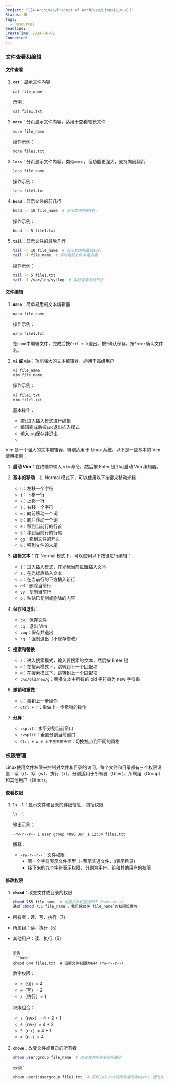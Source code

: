 ```yaml
---
Project: "[[4-Archives/Project of Archives/Linux|Linux]]"
Status: 🟩
tags:
  - Resources
Deadline: 
CreateTime: 2024-06-02
Connected: 
---
```


### 文件查看和编辑

#### 文件查看

1. **`cat`**：显示文件内容
   ```bash
   cat file_name
   ```

   示例：
   ```bash
   cat file1.txt
   ```

2. **`more`**：分页显示文件内容，适用于查看较长文件
   ```bash
   more file_name
   ```

   操作示例：
   ```bash
   more file1.txt
   ```

3. **`less`**：分页显示文件内容，类似`more`，但功能更强大，支持向前翻页
   ```bash
   less file_name
   ```

   操作示例：
   ```bash
   less file1.txt
   ```

4. **`head`**：显示文件的前几行
   ```bash
   head -n 10 file_name  # 显示文件的前10行
   ```

   操作示例：
   ```bash
   head -n 5 file1.txt
   ```

5. **`tail`**：显示文件的最后几行
   ```bash
   tail -n 10 file_name  # 显示文件的最后10行
   tail -f file_name  # 实时跟踪文件末尾内容
   ```

   操作示例：
   ```bash
   tail -n 5 file1.txt
   tail -f /var/log/syslog  # 实时查看系统日志
   ```

#### 文件编辑

1. **`nano`**：简单易用的文本编辑器
   ```bash
   nano file_name
   ```

   操作示例：
   ```bash
   nano file1.txt
   ```

   在`nano`中编辑文件，完成后按`Ctrl + X`退出，按`Y`确认保存，按`Enter`确认文件名。

2. **`vi` 或 `vim`**：功能强大的文本编辑器，适用于高级用户
   ```bash
   vi file_name
   vim file_name
   ```

   操作示例：
   ```bash
   vi file1.txt
   vim file1.txt
   ```

   基本操作：
   - 按`i`进入插入模式进行编辑
   - 编辑完成后按`Esc`退出插入模式
   - 输入`:wq`保存并退出
   - 
Vim 是一个强大的文本编辑器，特别适用于 Linux 系统。以下是一些基本的 Vim 使用指南：

1. **启动 Vim**：在终端中输入 `vim` 命令，然后按 Enter 键即可启动 Vim 编辑器。

2. **基本的移动**：在 Normal 模式下，可以使用以下按键来移动光标：
   - `h`：左移一个字符
   - `j`：下移一行
   - `k`：上移一行
   - `l`：右移一个字符
   - `w`：向前移动一个词
   - `b`：向后移动一个词
   - `0`：移到当前行的行首
   - `$`：移到当前行的行尾
   - `gg`：移到文件的开头
   - `G`：移到文件的末尾

3. **编辑文本**：在 Normal 模式下，可以使用以下按键进行编辑：
   - `i`：进入插入模式，在光标当前位置插入文本
   - `a`：在光标后插入文本
   - `o`：在当前行的下方插入新行
   - `dd`：删除当前行
   - `yy`：复制当前行
   - `p`：粘贴已复制或删除的内容

4. **保存和退出**：
   - `:w`：保存文件
   - `:q`：退出 Vim
   - `:wq`：保存并退出
   - `:q!`：强制退出（不保存修改）

5. **搜索和替换**：
   - `/`：进入搜索模式，输入要搜索的文本，然后按 Enter 键
   - `n`：在搜索模式下，跳转到下一个匹配项
   - `N`：在搜索模式下，跳转到上一个匹配项
   - `:%s/old/new/g`：替换文本中所有的 old 字符串为 new 字符串

6. **撤销和重做**：
   - `u`：撤销上一步操作
   - `Ctrl + r`：重做上一步撤销的操作

7. **分屏**：
   - `:split`：水平分割当前窗口
   - `:vsplit`：垂直分割当前窗口
   - `Ctrl + w + 上下左右箭头键`：切换焦点到不同的窗格


### 权限管理

Linux使用文件权限来控制对文件和目录的访问。每个文件和目录都有三个权限设置：读（r）、写（w）、执行（x），分别适用于所有者（User）、所属组（Group）和其他用户（Other）。

#### 查看权限

1. **`ls -l`**：显示文件和目录的详细信息，包括权限
   ```bash
   ls -l
   ```

   输出示例：
   ```plaintext
   -rw-r--r-- 1 user group 4096 Jun 1 12:34 file1.txt
   ```

   解释：
   - `-rw-r--r--`：文件权限
     - 第一个字符表示文件类型（`-`表示普通文件，`d`表示目录）
     - 接下来的九个字符表示权限，分别为用户、组和其他用户的权限

#### 修改权限

1. **`chmod`**：改变文件或目录的权限
   ```bash
   chmod 755 file_name  # 设置文件权限为755（rwxr-xr-x）
   通过`chmod 755 file_name`，我们将文件`file_name`的权限设置为：
- 所有者：读、写、执行（7）
- 所属组：读、执行（5）
- 其他用户：读、执行（5）
   ```

   示例：
   ```bash
   chmod 644 file1.txt  # 设置文件权限为644（rw-r--r--）
   ```

   数字权限：
   - `r`（读）= 4
   - `w`（写）= 2
   - `x`（执行）= 1

   权限组合：
   - `7`（rwx）= 4 + 2 + 1
   - `6`（rw-）= 4 + 2
   - `5`（r-x）= 4 + 1
   - `4`（r--）= 4

2. **`chown`**：改变文件或目录的所有者
   ```bash
   chown user:group file_name  # 改变文件所有者和所属组
   ```

   示例：
   ```bash
   chown user1:usergroup file1.txt  # 将file1.txt的所有者改为user1，组改为usergroup
   ```

